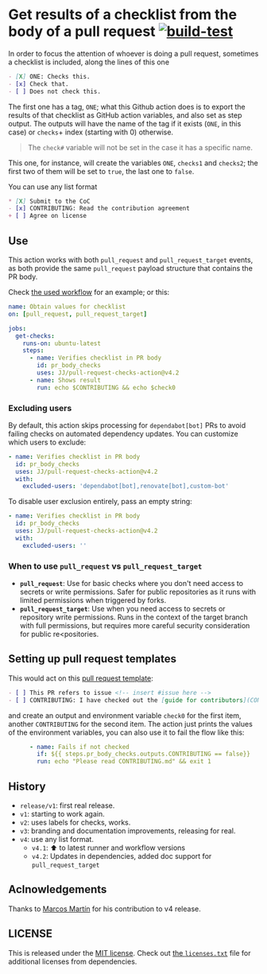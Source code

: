 # Get results of a checklist from the body of a pull request [![build-test](https://github.com/JJ/pull-request-checks-action/actions/workflows/test.yml/badge.svg)](https://github.com/JJ/pull-request-checks-action/actions/workflows/test.yml)

In order to focus the attention of whoever is doing a pull request, sometimes a
checklist is included, along the lines of this one

```markdown
- [X] ONE: Checks this.
- [x] Check that.
- [ ] Does not check this.
```

The first one has a tag, `ONE`; what this Github action does is to export the
results of that checklist as GitHub action variables, and also set as step
output. The outputs will have the name of the tag if it exists (`ONE`, in this
case) or `checks`+ index (starting with 0) otherwise.

> The `check#` variable will not be set in the case it has a specific name.

This one, for instance, will create the variables `ONE`, `checks1` and
`checks2`; the first two of them will be set to `true`, the last one to `false`.

You can use any list format

```markdown
* [X] Submit to the CoC
- [x] CONTRIBUTING: Read the contribution agreement
+ [ ] Agree on license
```

## Use

This action works with both `pull_request` and `pull_request_target` events, as both provide the same `pull_request` payload structure that contains the PR body.

Check  [the used workflow](.github/workflows/get-pr-checks.html) for
an example; or this:

```yaml
name: Obtain values for checklist
on: [pull_request, pull_request_target]

jobs:
  get-checks:
    runs-on: ubuntu-latest
    steps:
      - name: Verifies checklist in PR body
        id: pr_body_checks
        uses: JJ/pull-request-checks-action@v4.2
      - name: Shows result
        run: echo $CONTRIBUTING && echo $check0
```

### Excluding users

By default, this action skips processing for `dependabot[bot]` PRs to avoid failing checks on automated dependency updates. You can customize which users to exclude:

```yaml
- name: Verifies checklist in PR body
  id: pr_body_checks
  uses: JJ/pull-request-checks-action@v4.2
  with:
    excluded-users: 'dependabot[bot],renovate[bot],custom-bot'
```

To disable user exclusion entirely, pass an empty string:

```yaml
- name: Verifies checklist in PR body
  id: pr_body_checks
  uses: JJ/pull-request-checks-action@v4.2
  with:
    excluded-users: ''
```

### When to use `pull_request` vs `pull_request_target`

- **`pull_request`**: Use for basic checks where you don't need access to
  secrets or write permissions. Safer for public repositories as it runs with
  limited permissions when triggered by forks.
- **`pull_request_target`**: Use when you need access to secrets or repository
  write permissions. Runs in the context of the target branch with full
  permissions, but requires more careful security consideration for public
  re<positories.

## Setting up pull request templates 

This would act on this [pull request
template](.github/PULL_REQUEST_TEMPLATE.md):

```markdown
- [ ] This PR refers to issue <!-- insert #issue here -->
- [ ] CONTRIBUTING: I have checked out the [guide for contributors](CONTRIBUTING.md).
```

and create an output and environment variable `check0` for the first item,
another `CONTRIBUTING` for the second item. The action just prints the values of
the environment variables, you can also use it to fail the flow like this:

```yaml
      - name: Fails if not checked
        if: ${{ steps.pr_body_checks.outputs.CONTRIBUTING == false}}
        run: echo "Please read CONTRIBUTING.md" && exit 1
```

## History

* `release/v1`: first real release.
* `v1`: starting to work again.
* `v2`: uses labels for checks, works.
* `v3`: branding and documentation improvements, releasing for real.
* `v4`: use any list format.
  * `v4.1`: :arrow_up: to latest runner and workflow versions
  * `v4.2`: Updates in dependencies, added doc support for `pull_request_target`

## Aclnowledgements

Thanks to [Marcos Martín](https://github.com/marcosrmartin) for his contribution
to v4 release.

## LICENSE

This is released under the [MIT license](LICENSE). Check out [the
`licenses.txt`](dist/licenses.txt) file for additional licenses from dependencies.
